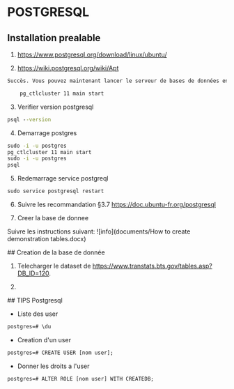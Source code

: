 # POSTGRESQL

## Installation prealable

1. https://www.postgresql.org/download/linux/ubuntu/

2. https://wiki.postgresql.org/wiki/Apt

```cmd
Succès. Vous pouvez maintenant lancer le serveur de bases de données en utilisant :

    pg_ctlcluster 11 main start

```

3. Verifier version postgresql

```cmd
psql --version
```

4. Demarrage postgres

```cmd
sudo -i -u postgres
pg_ctlcluster 11 main start
sudo -i -u postgres
psql
```

5. Redemarrage service postgreql

```cmd
sudo service postgresql restart
```

6. Suivre les recommandation §3.7 https://doc.ubuntu-fr.org/postgresql


7. Creer la base de donnee

Suivre les instructions suivant: ![info](documents/How to create demonstration tables.docx)

## Creation de la base de donnée

1. Telecharger le dataset de https://www.transtats.bts.gov/tables.asp?DB_ID=120.

2. 



## TIPS Postgresql

* Liste des user

```cmd
postgres=# \du
```

* Creation d'un user

```cmd
postgres=# CREATE USER [nom user];
```

* Donner les droits a l'user

```cmd
postgres=# ALTER ROLE [nom user] WITH CREATEDB;
```

